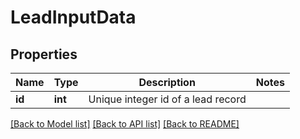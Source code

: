 # LeadInputData

## Properties

Name | Type | Description | Notes
------------ | ------------- | ------------- | -------------
**id** | **int** | Unique integer id of a lead record | 

[[Back to Model list]](../README.md#documentation-for-models) [[Back to API list]](../README.md#documentation-for-api-endpoints) [[Back to README]](../README.md)

